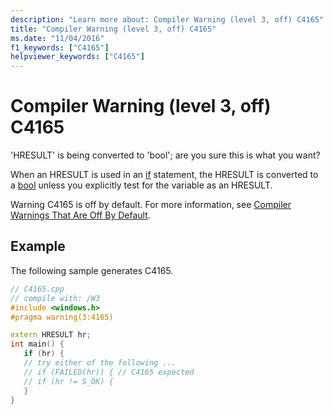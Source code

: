 ```yaml
---
description: "Learn more about: Compiler Warning (level 3, off) C4165"
title: "Compiler Warning (level 3, off) C4165"
ms.date: "11/04/2016"
f1_keywords: ["C4165"]
helpviewer_keywords: ["C4165"]
---
```

# Compiler Warning (level 3, off) C4165

'HRESULT' is being converted to 'bool'; are you sure this is what you want?

When an HRESULT is used in an [if](../../cpp/if-else-statement-cpp.md) statement, the HRESULT is converted to a [bool](../../cpp/bool-cpp.md) unless you explicitly test for the variable as an HRESULT.

Warning C4165 is off by default. For more information, see [Compiler Warnings That Are Off By Default](../../preprocessor/compiler-warnings-that-are-off-by-default.md).

## Example

The following sample generates C4165.

```cpp
// C4165.cpp
// compile with: /W3
#include <windows.h>
#pragma warning(3:4165)

extern HRESULT hr;
int main() {
   if (hr) {
   // try either of the following ...
   // if (FAILED(hr)) { // C4165 expected
   // if (hr != S_OK) {
   }
}
```
